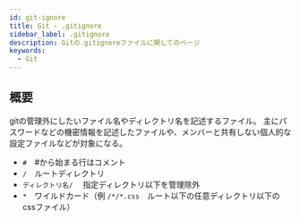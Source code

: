```yaml
---
id: git-ignore
title: Git - .gitignore
sidebar_label: .gitignore
description: Gitの.gitignoreファイルに関してのページ
keywords:
  - Git
---
```


## 概要
gitの管理外にしたいファイル名やディレクトリ名を記述するファイル。
主にパスワードなどの機密情報を記述したファイルや、メンバーと共有しない個人的な設定ファイルなどが対象になる。
- `#`　#から始まる行はコメント
- `/`　ルートディレクトリ
- `ディレクトリ名/` 　指定ディレクトリ以下を管理除外
- `*`　ワイルドカード（例 `/*/*.css`　ルート以下の任意ディレクトリ以下のcssファイル）